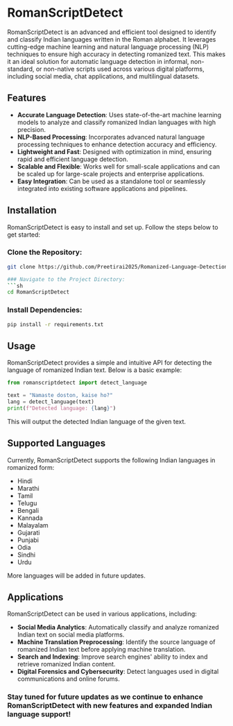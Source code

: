 # RomanScriptDetect

RomanScriptDetect is an advanced and efficient tool designed to identify and classify Indian languages written in the Roman alphabet. It leverages cutting-edge machine learning and natural language processing (NLP) techniques to ensure high accuracy in detecting romanized text. This makes it an ideal solution for automatic language detection in informal, non-standard, or non-native scripts used across various digital platforms, including social media, chat applications, and multilingual datasets.

## Features

- **Accurate Language Detection**: Uses state-of-the-art machine learning models to analyze and classify romanized Indian languages with high precision.
- **NLP-Based Processing**: Incorporates advanced natural language processing techniques to enhance detection accuracy and efficiency.
- **Lightweight and Fast**: Designed with optimization in mind, ensuring rapid and efficient language detection.
- **Scalable and Flexible**: Works well for small-scale applications and can be scaled up for large-scale projects and enterprise applications.
- **Easy Integration**: Can be used as a standalone tool or seamlessly integrated into existing software applications and pipelines.

## Installation

RomanScriptDetect is easy to install and set up. Follow the steps below to get started:

### Clone the Repository:
```sh
git clone https://github.com/Preetirai2025/Romanized-Language-Detection```

### Navigate to the Project Directory:
```sh
cd RomanScriptDetect
```

### Install Dependencies:
```sh
pip install -r requirements.txt
```

## Usage

RomanScriptDetect provides a simple and intuitive API for detecting the language of romanized Indian text. Below is a basic example:

```python
from romanscriptdetect import detect_language

text = "Namaste doston, kaise ho?"
lang = detect_language(text)
print(f"Detected language: {lang}")
```

This will output the detected Indian language of the given text.

## Supported Languages

Currently, RomanScriptDetect supports the following Indian languages in romanized form:

- Hindi
- Marathi
- Tamil
- Telugu
- Bengali
- Kannada
- Malayalam
- Gujarati
- Punjabi
- Odia
- Sindhi
- Urdu

More languages will be added in future updates.

## Applications

RomanScriptDetect can be used in various applications, including:
- **Social Media Analytics**: Automatically classify and analyze romanized Indian text on social media platforms.
- **Machine Translation Preprocessing**: Identify the source language of romanized Indian text before applying machine translation.
- **Search and Indexing**: Improve search engines' ability to index and retrieve romanized Indian content.
- **Digital Forensics and Cybersecurity**: Detect languages used in digital communications and online forums.



### Stay tuned for future updates as we continue to enhance RomanScriptDetect with new features and expanded Indian language support!

